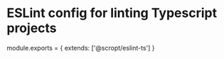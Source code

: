 # ESLint config for linting Typescript projects

module.exports = {
  extends: ['@scropt/eslint-ts']
}
